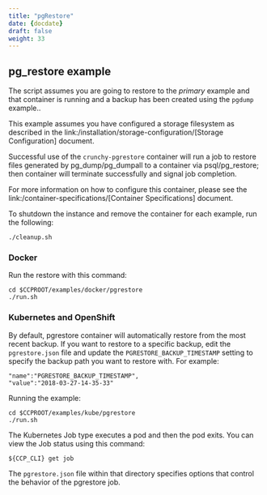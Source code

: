 ```yaml
---
title: "pgRestore"
date: {docdate}
draft: false
weight: 33
---
```


## pg_restore example

The script assumes you are going to restore to the *primary* example and that container
is running and a backup has been created using the `pgdump` example..

This example assumes you have configured a storage filesystem as described
in the link:/installation/storage-configuration/[Storage Configuration] document.

Successful use of the `crunchy-pgrestore` container will run a job to restore files generated by
pg_dump/pg_dumpall to a container via psql/pg_restore; then container will terminate successfully
and signal job completion.

For more information on how to configure this container, please see the link:/container-specifications/[Container Specifications] document.

To shutdown the instance and remove the container for each example, run the following:
```
./cleanup.sh
```

### Docker

Run the restore with this command:
```
cd $CCPROOT/examples/docker/pgrestore
./run.sh
```

### Kubernetes and OpenShift

By default, pgrestore container will automatically restore from the most recent backup.
If you want to restore to a specific backup, edit the `pgrestore.json` file and update the
`PGRESTORE_BACKUP_TIMESTAMP` setting to specify the backup path you want to restore with. For example:
```
"name":"PGRESTORE_BACKUP_TIMESTAMP",
"value":"2018-03-27-14-35-33"
```

Running the example:
```
cd $CCPROOT/examples/kube/pgrestore
./run.sh
```

The Kubernetes Job type executes a pod and then the pod exits.  You can
view the Job status using this command:
```
${CCP_CLI} get job
```

The `pgrestore.json` file within that directory specifies options that control the behavior of the pgrestore job.